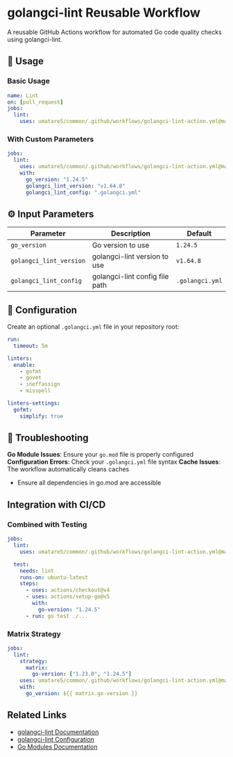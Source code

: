 # golangci-lint Reusable Workflow

A reusable GitHub Actions workflow for automated Go code quality checks using golangci-lint.

## 🚀 Usage

### Basic Usage

```yaml
name: Lint
on: [pull_request]
jobs:
  lint:
    uses: umatare5/common/.github/workflows/golangci-lint-action.yml@main
```

### With Custom Parameters

```yaml
jobs:
  lint:
    uses: umatare5/common/.github/workflows/golangci-lint-action.yml@main
    with:
      go_version: "1.24.5"
      golangci_lint_version: "v1.64.8"
      golangci_lint_config: ".golangci.yml"
```

## ⚙️ Input Parameters

| Parameter               | Description                    | Default         |
| ----------------------- | ------------------------------ | --------------- |
| `go_version`            | Go version to use              | `1.24.5`        |
| `golangci_lint_version` | golangci-lint version to use   | `v1.64.8`       |
| `golangci_lint_config`  | golangci-lint config file path | `.golangci.yml` |

## 📝 Configuration

Create an optional `.golangci.yml` file in your repository root:

```yaml
run:
  timeout: 5m

linters:
  enable:
    - gofmt
    - govet
    - ineffassign
    - misspell

linters-settings:
  gofmt:
    simplify: true
```

## 🔧 Troubleshooting

**Go Module Issues**: Ensure your `go.mod` file is properly configured
**Configuration Errors**: Check your `.golangci.yml` file syntax
**Cache Issues**: The workflow automatically cleans caches

- Ensure all dependencies in go.mod are accessible

## Integration with CI/CD

### Combined with Testing

```yaml
jobs:
  lint:
    uses: umatare5/common/.github/workflows/golangci-lint-action.yml@main

  test:
    needs: lint
    runs-on: ubuntu-latest
    steps:
      - uses: actions/checkout@v4
      - uses: actions/setup-go@v5
        with:
          go-version: "1.24.5"
      - run: go test ./...
```

### Matrix Strategy

```yaml
jobs:
  lint:
    strategy:
      matrix:
        go-version: ["1.23.0", "1.24.5"]
    uses: umatare5/common/.github/workflows/golangci-lint-action.yml@main
    with:
      go_version: ${{ matrix.go-version }}
```

## Related Links

- [golangci-lint Documentation](https://golangci-lint.run/)
- [golangci-lint Configuration](https://golangci-lint.run/usage/configuration/)
- [Go Modules Documentation](https://go.dev/doc/modules/)
